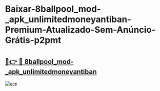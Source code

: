 # Baixar-8ballpool_mod-_apk_unlimitedmoneyantiban-Premium-Atualizado-Sem-Anúncio-Grátis-p2pmt

# <h2><a href="https://lahzvr.esa.edu.pl?src=8ballpool_mod-_apk_unlimitedmoneyantiban&ref=p2pmt">🔗👉 🔴 8ballpool_mod-_apk_unlimitedmoneyantiban</a></h2>

[![acn](https://github.com/user-attachments/assets/0f9c940e-d8b0-45ae-aac7-cd30a18b3e1c)](https://lahzvr.esa.edu.pl?src=8ballpool_mod-_apk_unlimitedmoneyantiban&ref=p2pmt)

